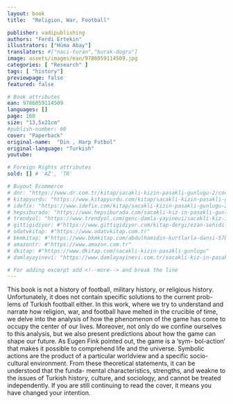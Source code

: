 ```yaml
---
layout: book
title:  "Religion, War, Football"

publisher: vadipublishing
authors: "Ferdi Ertekin"
illustrators: ["Hüma Abay"]
translators: #["naci-turan","burak-dogru"]
image: assets/images/ean/9786059114509.jpg
categories: [ "Research" ]
tags: [ "history"]
previewpage: false
featured: false

# Book attributes
ean: 9786059114509
languages: []
page: 160
size: "13,5x21cm"
#publish-number: 60
cover: "Paperback"
original-name:  "Din , Harp Futbol"
original-language: "Turkish"
youtube:

# Foreign Rights attributes
sold: [] # 'AZ', 'TR'

# Buyout Ecommerce
# dnr: "https://www.dr.com.tr/kitap/sacakli-kizin-pasakli-gunlugu-2/cocuk-ve-genclik/genclik-10-yas/roman-oyku/urunno=0001893059001"
# kitapyurdu: "https://www.kitapyurdu.com/kitap/sacakli-kizin-pasakli-gunlugu-2-/560122.html&filter_name=Sa%C3%A7akl%C4%B1+K%C4%B1z%27%C4%B1n+Pasakl%C4%B1+G%C3%BCnl%C3%BC%C4%9F%C3%BC+2"
# idefix: "https://www.idefix.com/kitap/sacakli-kizin-pasakli-gunlugu-2/cocuk-ve-genclik/genclik-10-yas/roman-oyku/urunno=0001893059001"
# hepsiburada: "https://www.hepsiburada.com/sacakli-kiz-in-pasakli-gunlugu-2-damla-yayinevi-p-HBV000012ER86"
# trendyol: "https://www.trendyol.com/genc-damla-yayinevi/sacakli-kiz-in-pasakli-gunlugu-2-p-54825777"
# gittigidiyor: #"https://www.gittigidiyor.com/kitap-dergi/ezan-sehidi-adnan-menderes_pdp_732728793"
# odatvkitap: #"https://www.odatvkitap.com.tr"
# bkmkitap: #"https://www.bkmkitap.com/abdulhamidin-kurtlarla-dansi-578226"
# amazontr: #"https://www.amazon.com.tr"
# dkitap: #"https://www.dkitap.com/sacakli-kizin-pasakli-gunlugu"
# damlayayinevi: "https://www.damlayayinevi.com.tr/sacakli-kiz-in-pasakli-gunlugu-2-bu-iste-bi-terslik-var"

# For adding excerpt add <!--more--> and break the line
---
```

This book is not a history of football, military
history, or religious history. Unfortunately, it does
not contain specific solutions to the current prob-
lems of Turkish football either. In this work, where
we try to understand and narrate how religion, war,
and football have melted in the crucible of time,
we delve into the analysis of how the phenomenon
of the game has come to occupy the center of our
lives. Moreover, not only do we confine ourselves
to this analysis, but we also present predictions
about how the game can shape our future.
As Eugen Fink pointed out, the game is a ‘sym-
bol-action’ that makes it possible to comprehend
life and the universe. Symbolic actions are the
product of a particular worldview and a specific
socio-cultural environment. From these theoretical
statements, it can be understood that the funda-
mental characteristics, strengths, and weakne to
the issues of Turkish history, culture, and sociology,
and cannot be treated independently.
If you are still continuing to read the cover, it
means you have changed your intention.
<!--more--> 

